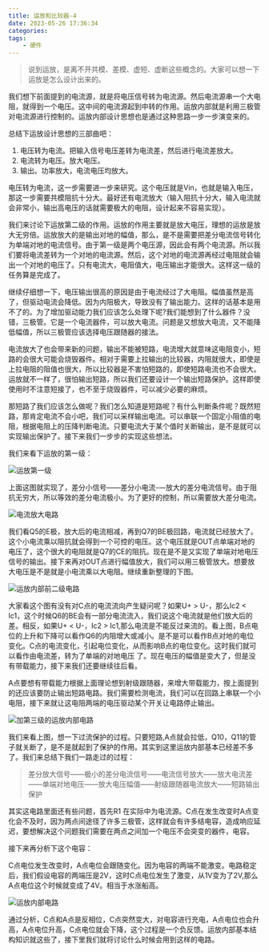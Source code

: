 ```yaml
---
title: 运放和比较器-4
date: 2023-05-26 17:36:34
categories:
tags:
    - 硬件
---
```


> 说到运放，是离不开共模、差模、虚短、虚断这些概念的。大家可以想一下运放是怎么设计出来的。

我们想下前面提到的电流源，就是将电压信号转为电流源。然后电流源串一个大电阻，就得到一个电压。这中间的电流源起到中转的作用。运放内部就是利用三极管对电流源进行控制的。运放内部设计思想也是通过这种思路一步一步演变来的。

总结下运放设计思想的三部曲吧：

1. 电压转为电流。把输入信号电压差转为电流差，然后进行电流差放大。
2. 电流转为电压。放大电压。
3. 输出。功率放大，电流电压均放大。

<!-- more -->

电压转为电流，这一步需要进一步来研究。这个电压就是Vin，也就是输入电压，那这一步需要共模阻抗十分大。最好还有电流放大（输入阻抗十分大，输入电流就会非常小，输出高电压的话就需要极大的电阻，设计起来不容易实现）。

我们来讨论下运放第二级的作用。运放的作用主要就是放大电压，理想的运放是放大无穷倍。运放放大的是输出对地的幅值，那么，是不是需要把差分电流信号转化为单端对地的电流信号。由于第一级是两个电压源，因此会有两个电流源。所以我们要将电流差转为一个对地的电流源。然后，这个对地的电流源再经过电阻就会输出一个对地的电压了。只有电流大，电阻值大，电压输出才能很大。这样这一级的任务算是完成了。

继续仔细想一下，电压输出很高的原因是由于电流经过了大电阻。幅值虽然是高了，但驱动电流会降低。因为内阻极大，导致没有了输出能力。这样的话基本是用不了的。为了增加驱动能力我们应该怎么处理下呢?我们能想到了什么器件？没错，三极管。它是一个电流器件，可以放大电流。问题是又想放大电流，又不能降低幅值，所以三极管应该选择电压跟随器的接法。

电流放大了也会带来新的问题，输出不能被短路，电流增大就意味这电阻变小，短路的会很大可能会烧毁器件。相对于需要上拉输出的比较器，内阻就很大，即使是上拉电阻的阻值也很大，所以比较器是不害怕短路的，即使短路电流也不会很大。运放就不一样了，很怕输出短路，所以我们还要设计一个输出短路保护。这样即使使用时不注意短接了，也不至于烧毁器件，可以减少必要的麻烦。

那短路了我们应该怎么做呢？我们怎么知道是短路呢？有什么判断条件呢？既然短路，那肯定电流不会小吧，我们可以采样输出电流。可以串联一个固定小阻值的电阻，根据电阻上的压降判断电流。只要电流大于某个值时关断输出，是不是就可以实现输出保护了。接下来我们一步步的实现这些想法。

我们来看下运放的第一级：

![运放第一级](https://imgs.boringhex.top/blog/202305051000555.png)

上面这图就实现了，差分小信号——差分小电流-—放大的差分电流信号。由于阻抗无穷大，所以等效的差分电流极小。为了更好的控制，所以需要放大差分电流。

![电流放大电路](https://imgs.boringhex.top/blog/202305051001310.png)

我们看Q5的E极，放大后的电流相减，再到Q7的BE极回路，电流就已经放大了。这个小电流乘以阻抗就会得到一个可控的电压。这个电压就是OUT点单端对地的电压了，这个很大的电阻就是Q7的CE的阻抗。现在是不是又实现了单端对地电压信号的输出。接下来再对OUT点进行幅值放大，我们可以用三极管放大。想要放大电压是不是就是小电流乘以大电阻。继续重新整理的下图。

![运放内部前二级电路](https://imgs.boringhex.top/blog/202305241710169.png)

大家看这个图有没有对C点的电流流向产生疑问呢？如果U+ > U-，那么Ic2 < Ic1，这个时候Q6的BE会有一部分电流流入，我们说这个电流就是他们放大后的差。相反，如果U+ < U-，Ic2 > Ic1,那么电流是不能反过来流的。看上图，B点电位的上升和下降可以看作Q6的内阻增大或减小。是不是可以看作B点对地的电位变化。C点的电流变化，引起电位变化，从而影响B点的电位变化。这时我们就可以看作由电流差，转为了单端的对地电压 了。现在电压的幅值是变大了，但是没有带载能力，接下来我们还要继续往后看。

A点要想有带载能力根据上面理论想到射级跟随器，来增大带载能力，按上面提到的还应该要防止输出短路电路。我们需要检测电流，我们可以在回路上串联一个小电阻，接下来就让这电阻两端的电压驱动某个开关让电路停止输出。

![加第三级的运放内部电路](https://imgs.boringhex.top/blog/202305241713899.png)

我们来看上图，想一下过流保护的过程。只要短路,A点就会拉低，Q10，Q11的管子就关断了，是不是就起到了保护的作用。其实到这里运放内部基本已经差不多了。我们来总结下我们一路走过的过程：

> 差分放大信号——极小的差分电流信号——电流信号放大——放大电流差——单端对地电压——放大电压幅值——射级跟随器电流放大——短路输出保护

其实这电路里面还有些问题，首先R1 在实际中为电流源。C点在发生改变时A点变化会不及时，因为两点间途径了许多三极管，这样就会有许多结电容，造成响应延迟，要想解决这个问题我们需要在两点之间加一个电压不会突变的器件，电容。

接下来再分析下这个电容：

C点电位发生改变时，A点电位会跟随变化。因为电容的两端不能激变。电路稳定后，我们假设电容的两端压是2V，这时C点电位发生了激变，从1V变为了2V,那么A点电位这个时候就变成了4V。相当于水涨船高。

![运放内部电路](https://imgs.boringhex.top/blog/202305241714624.png)

通过分析，C点和A点是反相位，C点突然变大，对电容进行充电，A点电位也会升高，A点电位升高，C点电位就会下降，这个过程是一个负反馈。运放内部基本结构知识就这些了，接下里我们就将讨论什么时候会用到这样的电路。

